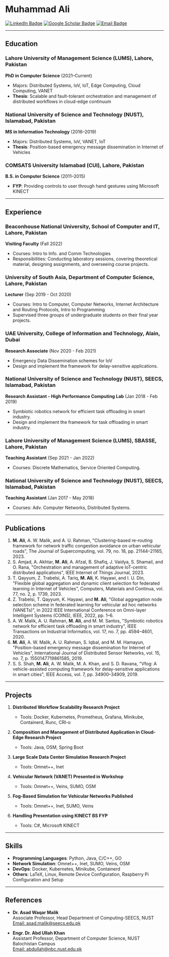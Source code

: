 # Muhammad Ali

[![LinkedIn Badge](https://img.shields.io/badge/-LinkedIn-blue?style=flat-square&logo=Linkedin&logoColor=white&link=https://www.linkedin.com/in/muhammad-alijutt/)](https://www.linkedin.com/in/muhammad-alijutt/)
[![Google Scholar Badge](https://img.shields.io/badge/Google%20Scholar-4285F4?style=flat-square&logo=google-scholar&logoColor=white&link=https://scholar.google.com/citations?user=q8_mB20AAAAJ&hl=en)](https://scholar.google.com/citations?user=q8_mB20AAAAJ&hl=en)
[![Email Badge](https://img.shields.io/badge/Outlook-0078D4?style=flat-square&logo=microsoft-outlook&logoColor=white&link=mailto:malijutt@outlook.com)](mailto:malijutt@outlook.com)

---

## Education

### Lahore University of Management Science (LUMS), Lahore, Pakistan
**PhD in Computer Science** (2021–Current)  
- Majors: Distributed Systems, IoV, IoT, Edge Computing, Cloud Computing, VANET  
- **Thesis**: Scalable and fault-tolerant orchestration and management of distributed workflows in cloud-edge continuum

### National University of Science and Technology (NUST), Islamabad, Pakistan
**MS in Information Technology** (2016–2019)  
- Majors: Distributed Systems, IoV, VANET, IoT  
- **Thesis**: Position-based emergency message dissemination in Internet of Vehicles

### COMSATS University Islamabad (CUI), Lahore, Pakistan
**B.S. in Computer Science** (2011–2015)  
- **FYP**: Providing controls to user through hand gestures using Microsoft KINECT

---

## Experience

### Beaconhouse National University, School of Computer and IT, Lahore, Pakistan
**Visiting Faculty** (Fall 2022)  
- Courses: Intro to Info. and Comm Technologies  
- Responsibilities: Conducting laboratory sessions, covering theoretical material, designing assignments, and overseeing course projects.

### University of South Asia, Department of Computer Science, Lahore, Pakistan
**Lecturer** (Sep 2019 - Oct 2020)  
- Courses: Intro to Computer, Computer Networks, Internet Architecture and Routing Protocols, Intro to Programming  
- Supervised three groups of undergraduate students on their final year projects.

### UAE University, College of Information and Technology, Alain, Dubai
**Research Associate** (Nov 2020 - Feb 2021)  
- Emergency Data Dissemination schemes for IoV  
- Design and implement the framework for delay-sensitive applications.

### National University of Science and Technology (NUST), SEECS, Islamabad, Pakistan
**Research Assistant - High Performance Computing Lab** (Jan 2018 - Feb 2019)  
- Symbiotic robotics network for efficient task offloading in smart industry.  
- Design and implement the framework for task offloading in smart industry.

### Lahore University of Management Science (LUMS), SBASSE, Lahore, Pakistan
**Teaching Assistant** (Sep 2021 - Jan 2022)  
- Courses: Discrete Mathematics, Service Oriented Computing.

### National University of Science and Technology (NUST), SEECS, Islamabad, Pakistan
**Teaching Assistant** (Jan 2017 - May 2018)  
- Courses: Adv. Computer Networks, Distributed Systems.

---

## Publications

1. **M. Ali**, A. W. Malik, and A. U. Rahman, "Clustering-based re-routing framework for network traffic congestion avoidance on urban vehicular roads", The Journal of Supercomputing, vol. 79, no. 18, pp. 21144–21165, 2023.
2. S. Amjad, A. Akhtar, **M. Ali**, A. Afzal, B. Shafiq, J. Vaidya, S. Shamail, and O. Rana, "Orchestration and management of adaptive IoT-centric distributed applications", IEEE Internet of Things Journal, 2023.
3. T. Qayyum, Z. Trabelsi, A. Tariq, **M. Ali**, K. Hayawi, and I. U. Din, "Flexible global aggregation and dynamic client selection for federated learning in Internet of Vehicles", Computers, Materials and Continua, vol. 77, no. 2, p. 1739, 2023.
4. Z. Trabelsi, T. Qayyum, K. Hayawi, and **M. Ali**, "Global aggregation node selection scheme in federated learning for vehicular ad hoc networks (VANETs)", in 2022 IEEE International Conference on Omni-layer Intelligent Systems (COINS), IEEE, 2022, pp. 1–6.
5. A. W. Malik, A. U. Rahman, **M. Ali**, and M. M. Santos, "Symbiotic robotics network for efficient task offloading in smart industry", IEEE Transactions on Industrial Informatics, vol. 17, no. 7, pp. 4594–4601, 2020.
6. **M. Ali**, A. W. Malik, A. U. Rahman, S. Iqbal, and M. M. Hamayun, "Position-based emergency message dissemination for Internet of Vehicles", International Journal of Distributed Sensor Networks, vol. 15, no. 7, p. 1550147719861585, 2019.
7. S. S. Shah, **M. Ali**, A. W. Malik, M. A. Khan, and S. D. Ravana, "Vfog: A vehicle-assisted computing framework for delay-sensitive applications in smart cities", IEEE Access, vol. 7, pp. 34900–34909, 2019.

---

## Projects

1. **Distributed Workflow Scalability Research Project**  
   - Tools: Docker, Kubernetes, Prometheus, Grafana, Minikube, Containerd, Runc, CRI-o

2. **Composition and Management of Distributed Application in Cloud-Edge Research Project**  
   - Tools: Java, OSM, Spring Boot

3. **Large Scale Data Center Simulation Research Project**  
   - Tools: Omnet++, Inet

4. **Vehicular Network (VANET) Presented in Workshop**  
   - Tools: Omnet++, Veins, SUMO, OSM

5. **Fog-Based Simulation for Vehicular Networks Published**  
   - Tools: Omnet++, Inet, SUMO, Veins

6. **Handling Presentation using KINECT BS FYP**  
   - Tools: C#, Microsoft KINECT

---

## Skills

- **Programming Languages**: Python, Java, C/C++, GO
- **Network Simulation**: Omnet++, Inet, SUMO, Veins, OSM
- **DevOps**: Docker, Kubernetes, Minikube, Containerd
- **Others**: LaTeX, Linux, Remote Device Configuration, Raspberry Pi Configuration and Setup

---

## References

- **Dr. Asad Waqar Malik**  
  Associate Professor, Head Department of Computing-SEECS, NUST  
  [Email: asad.malik@seecs.edu.pk](mailto:asad.malik@seecs.edu.pk)

- **Engr. Dr. Abd Ullah Khan**  
  Assistant Professor, Department of Computer Science, NUST Balochistan Campus  
  [Email: abdullah@nbc.nust.edu.pk](mailto:abdullah@nbc.nust.edu.pk)
